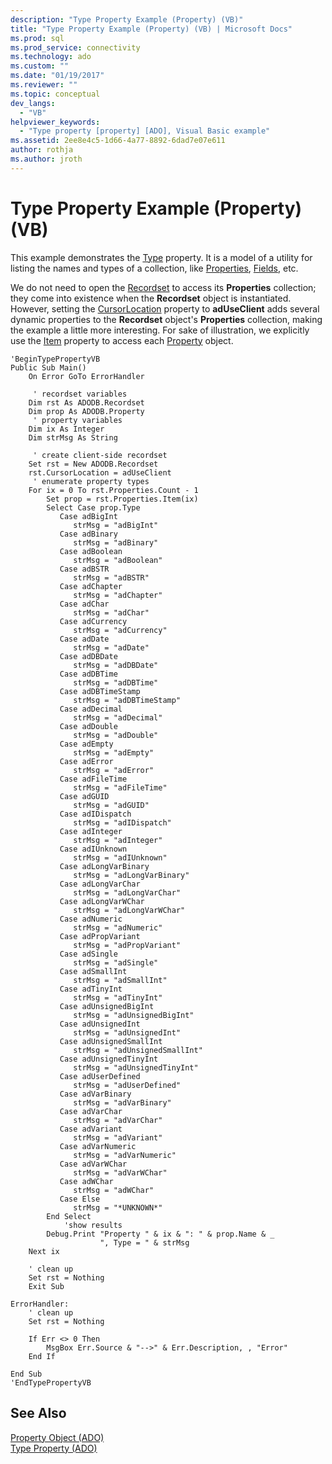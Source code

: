 ```yaml
---
description: "Type Property Example (Property) (VB)"
title: "Type Property Example (Property) (VB) | Microsoft Docs"
ms.prod: sql
ms.prod_service: connectivity
ms.technology: ado
ms.custom: ""
ms.date: "01/19/2017"
ms.reviewer: ""
ms.topic: conceptual
dev_langs: 
  - "VB"
helpviewer_keywords: 
  - "Type property [property] [ADO], Visual Basic example"
ms.assetid: 2ee8e4c5-1d66-4a77-8892-6dad7e07e611
author: rothja
ms.author: jroth
---
```

# Type Property Example (Property) (VB)
This example demonstrates the [Type](./type-property-ado.md) property. It is a model of a utility for listing the names and types of a collection, like [Properties](./properties-collection-ado.md), [Fields](./fields-collection-ado.md), etc.  
  
 We do not need to open the [Recordset](./recordset-object-ado.md) to access its **Properties** collection; they come into existence when the **Recordset** object is instantiated. However, setting the [CursorLocation](./cursorlocation-property-ado.md) property to **adUseClient** adds several dynamic properties to the **Recordset** object's **Properties** collection, making the example a little more interesting. For sake of illustration, we explicitly use the [Item](./item-property-ado.md) property to access each [Property](./property-object-ado.md) object.  
  
```  
'BeginTypePropertyVB  
Public Sub Main()  
    On Error GoTo ErrorHandler  
  
     ' recordset variables  
    Dim rst As ADODB.Recordset  
    Dim prop As ADODB.Property  
     ' property variables  
    Dim ix As Integer  
    Dim strMsg As String  
  
     ' create client-side recordset  
    Set rst = New ADODB.Recordset  
    rst.CursorLocation = adUseClient  
     ' enumerate property types  
    For ix = 0 To rst.Properties.Count - 1  
        Set prop = rst.Properties.Item(ix)  
        Select Case prop.Type  
           Case adBigInt  
              strMsg = "adBigInt"  
           Case adBinary  
              strMsg = "adBinary"  
           Case adBoolean  
              strMsg = "adBoolean"  
           Case adBSTR  
              strMsg = "adBSTR"  
           Case adChapter  
              strMsg = "adChapter"  
           Case adChar  
              strMsg = "adChar"  
           Case adCurrency  
              strMsg = "adCurrency"  
           Case adDate  
              strMsg = "adDate"  
           Case adDBDate  
              strMsg = "adDBDate"  
           Case adDBTime  
              strMsg = "adDBTime"  
           Case adDBTimeStamp  
              strMsg = "adDBTimeStamp"  
           Case adDecimal  
              strMsg = "adDecimal"  
           Case adDouble  
              strMsg = "adDouble"  
           Case adEmpty  
              strMsg = "adEmpty"  
           Case adError  
              strMsg = "adError"  
           Case adFileTime  
              strMsg = "adFileTime"  
           Case adGUID  
              strMsg = "adGUID"  
           Case adIDispatch  
              strMsg = "adIDispatch"  
           Case adInteger  
              strMsg = "adInteger"  
           Case adIUnknown  
              strMsg = "adIUnknown"  
           Case adLongVarBinary  
              strMsg = "adLongVarBinary"  
           Case adLongVarChar  
              strMsg = "adLongVarChar"  
           Case adLongVarWChar  
              strMsg = "adLongVarWChar"  
           Case adNumeric  
              strMsg = "adNumeric"  
           Case adPropVariant  
              strMsg = "adPropVariant"  
           Case adSingle  
              strMsg = "adSingle"  
           Case adSmallInt  
              strMsg = "adSmallInt"  
           Case adTinyInt  
              strMsg = "adTinyInt"  
           Case adUnsignedBigInt  
              strMsg = "adUnsignedBigInt"  
           Case adUnsignedInt  
              strMsg = "adUnsignedInt"  
           Case adUnsignedSmallInt  
              strMsg = "adUnsignedSmallInt"  
           Case adUnsignedTinyInt  
              strMsg = "adUnsignedTinyInt"  
           Case adUserDefined  
              strMsg = "adUserDefined"  
           Case adVarBinary  
              strMsg = "adVarBinary"  
           Case adVarChar  
              strMsg = "adVarChar"  
           Case adVariant  
              strMsg = "adVariant"  
           Case adVarNumeric  
              strMsg = "adVarNumeric"  
           Case adVarWChar  
              strMsg = "adVarWChar"  
           Case adWChar  
              strMsg = "adWChar"  
           Case Else  
              strMsg = "*UNKNOWN*"  
        End Select  
            'show results  
        Debug.Print "Property " & ix & ": " & prop.Name & _  
                    ", Type = " & strMsg  
    Next ix  
  
    ' clean up  
    Set rst = Nothing  
    Exit Sub  
  
ErrorHandler:  
    ' clean up  
    Set rst = Nothing  
  
    If Err <> 0 Then  
        MsgBox Err.Source & "-->" & Err.Description, , "Error"  
    End If  
  
End Sub  
'EndTypePropertyVB  
```  
  
## See Also  
 [Property Object (ADO)](./property-object-ado.md)   
 [Type Property (ADO)](./type-property-ado.md)